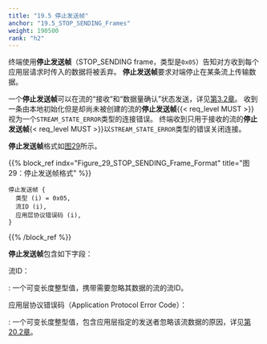 ```yaml
---
title: "19.5 停止发送帧"
anchor: "19.5_STOP_SENDING_Frames"
weight: 190500
rank: "h2"
---
```


终端使用**停止发送帧**（STOP_SENDING frame，类型是`0x05`）告知对方收到每个应用层请求时传入的数据将被丢弃。
**停止发送帧**要求对端停止在某条流上传输数据。

一个**停止发送帧**可以在流的“接收”和“数据量确认”状态发送，详见[第3.2章]()。
收到一条由本地初始化但是却尚未被创建的流的**停止发送帧**{{< req_level MUST >}}视为一个`STREAM_STATE_ERROR`类型的连接错误。
终端收到只用于接收的流的**停止发送帧**{< req_level MUST >}}以`STREAM_STATE_ERROR`类型的错误关闭连接。

**停止发送帧**格式如[图29](#Figure_29_STOP_SENDING_Frame_Format)所示。

{{% block_ref
    indx="Figure_29_STOP_SENDING_Frame_Format"
    title="图29：停止发送帧格式" %}}

```
停止发送帧 {
  类型 (i) = 0x05,
  流ID (i),
  应用层协议错误码 (i),
}
```

{{% /block_ref %}}

**停止发送帧**包含如下字段：

流ID：

:   一个可变长度整型值，携带需要忽略其数据的流的流ID。

应用层协议错误码（Application Protocol Error Code）：

:   一个可变长度整型值，包含应用层指定的发送者忽略该流数据的原因，详见[第20.2章]()。
